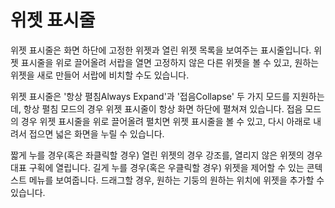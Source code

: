 # 위젯 표시줄

위젯 표시줄은 화면 하단에 고정한 위젯과 열린 위젯 목록을 보여주는 표시줄입니다.
위젯 표시줄을 위로 끌어올려 서랍을 열면 고정하지 않은 다른 위젯을 볼 수 있고,
원하는 위젯을 새로 만들어 서랍에 비치할 수도 있습니다.

위젯 표시줄은 '항상 펼침Always Expand'과 '접음Collapse' 두 가지 모드를 지원하는데,
항상 펼침 모드의 경우 위젯 표시줄이 항상 화면 하단에 펼쳐져 있습니다.
접음 모드의 경우 위젯 표시줄을 위로 끌어올려 펼치면 위젯 표시줄을 볼 수 있고,
다시 아래로 내려서 접으면 넓은 화면을 누릴 수 있습니다.

짧게 누를 경우(혹은 좌클릭할 경우) 열린 위젯의 경우 강조를, 열리지 않은 위젯의 경우 대표 구획에 열립니다.
길게 누를 경우(혹은 우클릭할 경우) 위젯을 제어할 수 있는 콘텍스트 메뉴를 보여줍니다.
드래그할 경우, 원하는 기둥의 원하는 위치에 위젯을 추가할 수 있습니다.
